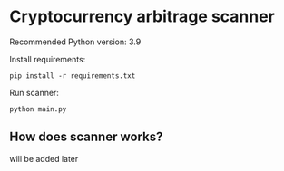 # Cryptocurrency arbitrage scanner

Recommended Python version: 3.9

Install requirements:

`pip install -r requirements.txt`

Run scanner:

`python main.py`


## How does scanner works?

will be added later